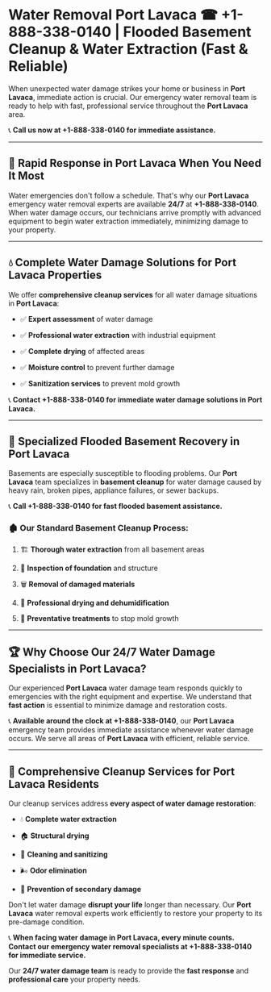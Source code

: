 # Water Removal Port Lavaca ☎ +1-888-338-0140 | Flooded Basement Cleanup & Water Extraction (Fast & Reliable)

When unexpected water damage strikes your home or business in **Port Lavaca**, immediate action is crucial. Our emergency water removal team is ready to help with fast, professional service throughout the **Port Lavaca** area. 

📞 **Call us now at +1-888-338-0140 for immediate assistance.**
---
## 🚀 Rapid Response in Port Lavaca When You Need It Most
Water emergencies don't follow a schedule. That's why our **Port Lavaca** emergency water removal experts are available **24/7** at **+1-888-338-0140**. When water damage occurs, our technicians arrive promptly with advanced equipment to begin water extraction immediately, minimizing damage to your property.
---
## 💧 Complete Water Damage Solutions for Port Lavaca Properties
We offer **comprehensive cleanup services** for all water damage situations in **Port Lavaca**:
- ✅ **Expert assessment** of water damage  
- ✅ **Professional water extraction** with industrial equipment  
- ✅ **Complete drying** of affected areas  
- ✅ **Moisture control** to prevent further damage  
- ✅ **Sanitization services** to prevent mold growth  
📞 **Contact +1-888-338-0140 for immediate water damage solutions in Port Lavaca.**
---
## 🌊 Specialized Flooded Basement Recovery in Port Lavaca
Basements are especially susceptible to flooding problems. Our **Port Lavaca** team specializes in **basement cleanup** for water damage caused by heavy rain, broken pipes, appliance failures, or sewer backups. 
📞 **Call +1-888-338-0140 for fast flooded basement assistance.**
### 🏚️ Our Standard Basement Cleanup Process:
1. 🏗️ **Thorough water extraction** from all basement areas  
2. 🔎 **Inspection of foundation** and structure  
3. 🗑️ **Removal of damaged materials**  
4. 💨 **Professional drying and dehumidification**  
5. 🚫 **Preventative treatments** to stop mold growth  
---
## 🏆 Why Choose Our 24/7 Water Damage Specialists in Port Lavaca?
Our experienced **Port Lavaca** water damage team responds quickly to emergencies with the right equipment and expertise. We understand that **fast action** is essential to minimize damage and restoration costs.
📞 **Available around the clock at +1-888-338-0140**, our **Port Lavaca** emergency team provides immediate assistance whenever water damage occurs. We serve all areas of **Port Lavaca** with efficient, reliable service.
---
## 🧹 Comprehensive Cleanup Services for Port Lavaca Residents
Our cleanup services address **every aspect of water damage restoration**:
- 💧 **Complete water extraction**  
- 🏠 **Structural drying**  
- 🧼 **Cleaning and sanitizing**  
- 🌬️ **Odor elimination**  
- 🚫 **Prevention of secondary damage**  
Don't let water damage **disrupt your life** longer than necessary. Our **Port Lavaca** water removal experts work efficiently to restore your property to its pre-damage condition.
📞 **When facing water damage in Port Lavaca, every minute counts. Contact our emergency water removal specialists at +1-888-338-0140 for immediate service.**
Our **24/7 water damage team** is ready to provide the **fast response** and **professional care** your property needs.
